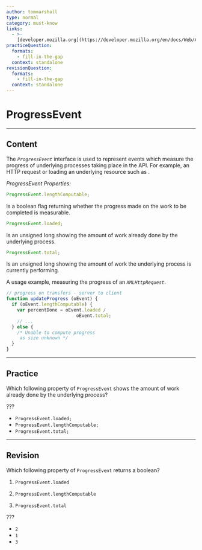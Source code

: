 ```yaml
---
author: tommarshall
type: normal
category: must-know
links:
  - >-
    [developer.mozilla.org](https://developer.mozilla.org/en/docs/Web/API/ProgressEvent){website}
practiceQuestion:
  formats:
    - fill-in-the-gap
  context: standalone
revisionQuestion:
  formats:
    - fill-in-the-gap
  context: standalone
---
```


# ProgressEvent


---

## Content

The *`ProgressEvent`* interface is used to represent events which measure the progress of underlying processes taking place in the API. For example, an HTTP request or loading an underlying resource such as *<img>*.

*ProgressEvent Properties:*

```javascript
ProgressEvent.lengthComputable;
```

Is a boolean flag returning whether the progress made on the work to be completed is measurable.

```javascript
ProgressEvent.loaded;
```

Is an unsigned long showing the amount of work already done by the underlying process.

```javascript
ProgressEvent.total;
```

Is an unsigned long showing the amount of work the underlying process is currently performing.

A usage example, measuring the progress of an *`XMLHttpRequest`*.

```javascript
// progress on transfers - server to client
function updateProgress (oEvent) {
  if (oEvent.lengthComputable) {
    var percentDone = oEvent.loaded /
                          oEvent.total;
    // ...
  } else {
    /* Unable to compute progress
     as size unknown */
  }
}
```


---

## Practice

Which following property of `ProgressEvent` shows the amount of work already done by the underlying process?

???

- `ProgressEvent.loaded;`
- `ProgressEvent.lengthComputable;`
- `ProgressEvent.total;`


---

## Revision

Which following property of `ProgressEvent` returns a boolean?

1) `ProgressEvent.loaded`

2) `ProgressEvent.lengthComputable`

3) `ProgressEvent.total`

???

- `2`
- `1`
- `3`
 
